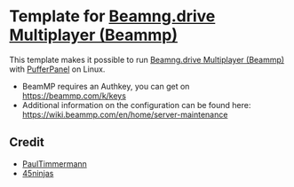 # Template for [Beamng.drive Multiplayer (Beammp)](https://beammp.com/)
This template makes it possible to run [Beamng.drive Multiplayer (Beammp)](https://beammp.com/) with [PufferPanel](https://www.pufferpanel.com/) on Linux.

* BeamMP requires an Authkey, you can get on https://beammp.com/k/keys
* Additional information on the configuration can be found here: https://wiki.beammp.com/en/home/server-maintenance

## Credit
* [PaulTimmermann](https://github.com/PaulTimmermann)
* [45ninjas](https://gist.github.com/45ninjas)
